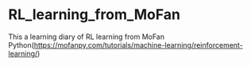 # RL_learning_from_MoFan
This a learning diary of RL learning from MoFan Python(https://mofanpy.com/tutorials/machine-learning/reinforcement-learning/)
